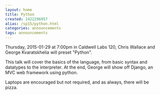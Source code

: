 ```yaml
---
layout: home
title: Python
created: 1422296957
alias: /sp15/python.html
categories: announcements
tags: announcements
---
```

Thursday, 2015-01-29 at 7:00pm in Caldwell Labs 120, Chris Wallace and George Kvaratskhelia will preset "Python".

This talk will cover the basics of the language, from basic syntax and datatypes to the interpreter. At the end, George will show off Django, an MVC web framework using python.

Laptops are encouraged but not required, and as always, there will be pizza.
